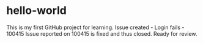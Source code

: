 # hello-world
This is my first GitHub project for learning.
Issue created - Login fails - 100415
Issue reported on 100415 is fixed and thus closed. Ready for review.
